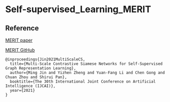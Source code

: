 # Self-supervised_Learning_MERIT

## Reference

[MERIT paper](https://arxiv.org/abs/2105.05682)

[MERIT GitHub](https://github.com/GRAND-Lab/MERIT)

```
@inproceedings{Jin2021MultiScaleCS,
  title={Multi-Scale Contrastive Siamese Networks for Self-Supervised Graph Representation Learning},
  author={Ming Jin and Yizhen Zheng and Yuan-Fang Li and Chen Gong and Chuan Zhou and Shirui Pan},
  booktitle={The 30th International Joint Conference on Artificial Intelligence (IJCAI)},
  year={2021}
}
```
